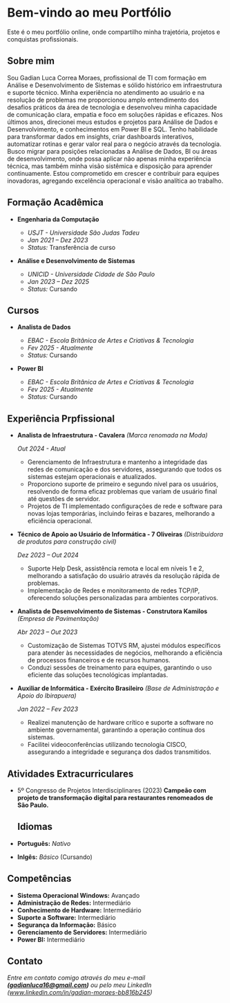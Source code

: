 # Bem-vindo ao meu Portfólio
Este é o meu portfólio online, onde compartilho minha trajetória, projetos e conquistas profissionais.
## Sobre mim
Sou Gadian Luca Correa Moraes, profissional de TI com formação em Análise e Desenvolvimento de Sistemas e sólido histórico em infraestrutura e suporte técnico. Minha experiência no atendimento ao usuário e na resolução de problemas me proporcionou amplo entendimento dos desafios práticos da área de tecnologia e desenvolveu minha capacidade de comunicação clara, empatia e foco em soluções rápidas e eficazes. Nos últimos anos, direcionei meus estudos e projetos para Análise de Dados e Desenvolvimento, e  conhecimentos em Power BI e SQL. Tenho habilidade para transformar dados em insights, criar dashboards interativos, automatizar rotinas e gerar valor real para o negócio através da tecnologia.
Busco migrar para posições relacionadas a Análise de Dados, BI ou áreas de desenvolvimento, onde possa aplicar não apenas minha experiência técnica, mas também minha visão sistêmica e disposição para aprender continuamente. Estou comprometido em crescer e contribuir para equipes inovadoras, agregando excelência operacional e visão analítica ao trabalho.
## Formação Acadêmica
- **Engenharia da Computação**
  - *USJT - Universidade São Judas Tadeu*
  - *Jan 2021 – Dez 2023*
  - *Status:* Transferência de curso

- **Análise e Desenvolvimento de Sistemas**
  - *UNICID - Universidade Cidade de São Paulo*
  - *Jan 2023 – Dez 2025*
  - *Status:* Cursando
## Cursos 
- **Analista de Dados**
  - *EBAC - Escola Britânica de Artes e Criativas & Tecnologia*
  - *Fev 2025 - Atualmente*
  - *Status:* Cursando

- **Power BI**
  - *EBAC - Escola Britânica de Artes e Criativas & Tecnologia*
  - *Fev 2025 - Atualmente*
  - *Status:* Cursando
## Experiência Prpfissional
- **Analista de Infraestrutura - Cavalera** *(Marca renomada na Moda)*

  *Out 2024 - Atual*
  - Gerenciamento de Infraestrutura e mantenho a integridade das redes de comunicação e dos servidores, assegurando que todos os sistemas estejam operacionais e atualizados.
  - Proporciono suporte de primeiro e segundo nível para os usuários, resolvendo de forma eficaz problemas que variam de usuário final até questões de servidor.
  - Projetos de TI implementado configurações de rede e software para novas lojas temporárias, incluindo feiras e bazares, melhorando a eficiência operacional.

- **Técnico de Apoio ao Usuário de Informática - 7 Oliveiras** *(Distribuidora de produtos para construção civil)*

  *Dez 2023 – Out 2024*
  - Suporte Help Desk, assistência remota e local em níveis 1 e 2, melhorando a satisfação do usuário através da resolução rápida de problemas.
  - Implementação de Redes e monitoramento de redes TCP/IP, oferecendo soluções personalizadas para ambientes corporativos.
 
- **Analista de Desenvolvimento de Sistemas - Construtora Kamilos** *(Empresa de Pavimentação)*

  *Abr 2023 – Out 2023*
  - Customização de Sistemas TOTVS RM, ajustei módulos específicos para atender às necessidades de negócios, melhorando a eficiência de processos financeiros e de recursos humanos.
  - Conduzi sessões de treinamento para equipes, garantindo o uso eficiente das soluções tecnológicas implantadas.

- **Auxiliar de Informática - Exército Brasileiro** *(Base de Administração e Apoio do Ibirapuera)*

  *Jan 2022 – Fev 2023*
  - Realizei manutenção de hardware crítico e suporte a software no ambiente governamental, garantindo a operação contínua dos sistemas.
  - Facilitei videoconferências utilizando tecnologia CISCO, assegurando a integridade e segurança dos dados transmitidos.

## Atividades Extracurriculares
- 5º Congresso de Projetos Interdisciplinares (2023)
  **Campeão com projeto de transformação digital para restaurantes renomeados de São Paulo.**

  ## Idiomas
- **Português:** *Nativo*
- **Inlgês:** *Básico* (Cursando) 

## Competências
- **Sistema Operacional Windows:** Avançado
- **Administração de Redes:** Intermediário
- **Conhecimento de Hardware:** Intermediário
- **Suporte a Software:** Intermediário
- **Segurança da Informação:** Básico
- **Gerenciamento de Servidores:** Intermediário
- **Power BI:** Intermediário

## Contato
*Entre em contato comigo através do meu e-mail **(gadianluca16@gmail.com)** ou pelo meu LinkedIn (www.linkedin.com/in/gadian-moraes-bb816b245)*




